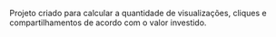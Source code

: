 Projeto criado para calcular a quantidade de visualizações, cliques e compartilhamentos de acordo com o valor investido.

